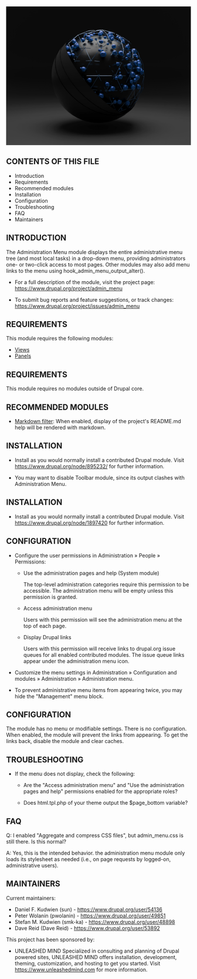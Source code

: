 ![image](.\Client\DesktopApp\src\main\resources\com\quap\images\splashBackground.jpg)

CONTENTS OF THIS FILE
---------------------

* Introduction
* Requirements
* Recommended modules
* Installation
* Configuration
* Troubleshooting
* FAQ
* Maintainers

INTRODUCTION
------------

The Administration Menu module displays the entire administrative menu tree
(and most local tasks) in a drop-down menu, providing administrators one- or
two-click access to most pages.  Other modules may also add menu links to the
menu using hook_admin_menu_output_alter().

* For a full description of the module, visit the project page:
  https://www.drupal.org/project/admin_menu

* To submit bug reports and feature suggestions, or track changes:
  https://www.drupal.org/project/issues/admin_menu

REQUIREMENTS
------------

This module requires the following modules:

* [Views](https://www.drupal.org/project/views)
* [Panels](https://www.drupal.org/project/panels)

REQUIREMENTS
------------

This module requires no modules outside of Drupal core.

RECOMMENDED MODULES
-------------------

* [Markdown filter](https://www.drupal.org/project/markdown):
  When enabled, display of the project's README.md help will be rendered
  with markdown.

INSTALLATION
------------

* Install as you would normally install a contributed Drupal module. Visit
  https://www.drupal.org/node/895232/ for further information.

* You may want to disable Toolbar module, since its output clashes with
  Administration Menu.

INSTALLATION
------------

* Install as you would normally install a contributed Drupal module. Visit
  https://www.drupal.org/node/1897420 for further information.

CONFIGURATION
-------------

* Configure the user permissions in Administration » People » Permissions:

    - Use the administration pages and help (System module)

      The top-level administration categories require this permission to be
      accessible. The administration menu will be empty unless this permission
      is granted.

    - Access administration menu

      Users with this permission will see the administration menu at the top of
      each page.

    - Display Drupal links

      Users with this permission will receive links to drupal.org issue queues
      for all enabled contributed modules. The issue queue links appear under
      the administration menu icon.

* Customize the menu settings in Administration » Configuration and modules »
  Administration » Administration menu.

* To prevent administrative menu items from appearing twice, you may hide the
  "Management" menu block.

CONFIGURATION
-------------

The module has no menu or modifiable settings. There is no configuration. When
enabled, the module will prevent the links from appearing. To get the links
back, disable the module and clear caches.

TROUBLESHOOTING
---------------

* If the menu does not display, check the following:

    - Are the "Access administration menu" and "Use the administration pages
      and help" permissions enabled for the appropriate roles?

    - Does html.tpl.php of your theme output the $page_bottom variable?

FAQ
---

Q: I enabled "Aggregate and compress CSS files", but admin_menu.css is still
there. Is this normal?

A: Yes, this is the intended behavior. the administration menu module only loads
its stylesheet as needed (i.e., on page requests by logged-on, administrative
users).

MAINTAINERS
-----------

Current maintainers:
* Daniel F. Kudwien (sun) - https://www.drupal.org/user/54136
* Peter Wolanin (pwolanin) - https://www.drupal.org/user/49851
* Stefan M. Kudwien (smk-ka) - https://www.drupal.org/user/48898
* Dave Reid (Dave Reid) - https://www.drupal.org/user/53892

This project has been sponsored by:
* UNLEASHED MIND
  Specialized in consulting and planning of Drupal powered sites, UNLEASHED
  MIND offers installation, development, theming, customization, and hosting
  to get you started. Visit https://www.unleashedmind.com for more information.
